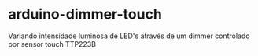 # arduino-dimmer-touch
Variando intensidade luminosa de LED's através de um dimmer controlado por sensor touch TTP223B
